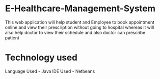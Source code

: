 # E-Healthcare-Management-System
This web application will help student and Employee to book appointment online and view 
their prescription without going to hospital whereas it will also help doctor to view their 
schedule and also doctor can prescribe patient
# Technology used
Language Used - Java  IDE Used - Netbeans
